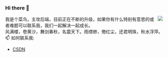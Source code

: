 ### Hi there 👋
<a href="https://github.com/zhoubiao188"><img align='right' src="https://github-readme-stats.vercel.app/api?username=zhoubiao188&show_icons=true&&theme=default&locale=cn"></a>


我是个菜鸟，主攻后端，目前正在不断的升级，如果你有什么特别有意思的或者难题可以联系我，我们一起解决一起成长。<br/>
风满楼，卷黄沙，舞剑春秋，名震天下。雨缥缈，倦红尘，还君明珠，秋水浮萍。<br/>
📫 如何联系我: 
  - [CSDN](https://blog.csdn.net/qwe86314)
<!--
**zhoubiao188/zhoubiao188** is a ✨ _special_ ✨ repository because its `README.md` (this file) appears on your GitHub profile.

Here are some ideas to get you started:

- 🔭 I’m currently working on ...
- 🌱 I’m currently learning ...
- 👯 I’m looking to collaborate on ...
- 🤔 I’m looking for help with ...
- 💬 Ask me about ...
- 📫 How to reach me: ...
- 😄 Pronouns: ...
- ⚡ Fun fact: ...
-->

